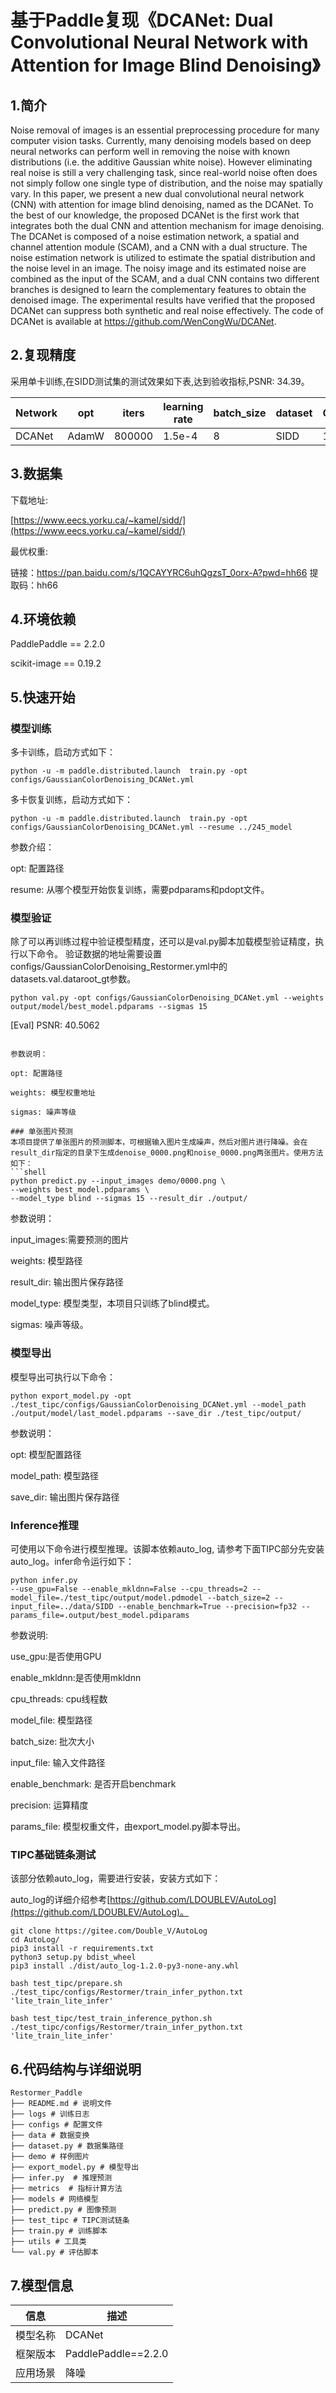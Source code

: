 # 基于Paddle复现《DCANet: Dual Convolutional Neural Network with Attention for Image Blind Denoising》
## 1.简介
Noise removal of images is an essential preprocessing procedure for many computer vision tasks. Currently, many denoising models based on deep neural networks can perform well in removing the noise with known distributions (i.e. the additive Gaussian white noise). However eliminating real noise is still a very challenging task, since real-world noise often does not simply follow one single type of distribution, and the noise may spatially vary. In this paper, we present a new dual convolutional neural network (CNN) with attention for image blind denoising, named as the DCANet. To the best of our knowledge, the proposed DCANet is the first work that integrates both the dual CNN and attention mechanism for image denoising. The DCANet is composed of a noise estimation network, a spatial and channel attention module (SCAM), and a CNN with a dual structure. The noise estimation network is utilized to estimate the spatial distribution and the noise level in an image. The noisy image and its estimated noise are combined as the input of the SCAM, and a dual CNN contains two different branches is designed to learn the complementary features to obtain the denoised image. The experimental results have verified that the proposed DCANet can suppress both synthetic and real noise effectively. The code of DCANet is available at https://github.com/WenCongWu/DCANet.


## 2.复现精度
采用单卡训练,在SIDD测试集的测试效果如下表,达到验收指标,PSNR: 34.39。

| Network | opt | iters | learning rate | batch_size | dataset | GPUS | PSNR  |
| --- | --- | --- | --- | --- | --- | --- | --- |
| DCANet | AdamW  | 800000 | 1.5e-4 | 8  | SIDD | 1 | 40.5062 |


## 3.数据集

下载地址:

[https://www.eecs.yorku.ca/~kamel/sidd/](https://www.eecs.yorku.ca/~kamel/sidd/)


最优权重:

链接：https://pan.baidu.com/s/1QCAYYRC6uhQgzsT_0orx-A?pwd=hh66 
提取码：hh66



## 4.环境依赖
PaddlePaddle == 2.2.0

scikit-image == 0.19.2

## 5.快速开始

### 模型训练

多卡训练，启动方式如下：
```shell
python -u -m paddle.distributed.launch  train.py -opt configs/GaussianColorDenoising_DCANet.yml 
```
多卡恢复训练，启动方式如下：
```shell
python -u -m paddle.distributed.launch  train.py -opt configs/GaussianColorDenoising_DCANet.yml --resume ../245_model
```

参数介绍：

opt: 配置路径

resume: 从哪个模型开始恢复训练，需要pdparams和pdopt文件。


### 模型验证

除了可以再训练过程中验证模型精度，还可以是val.py脚本加载模型验证精度，执行以下命令。
验证数据的地址需要设置configs/GaussianColorDenoising_Restormer.yml中的datasets.val.dataroot_gt参数。

```shell
python val.py -opt configs/GaussianColorDenoising_DCANet.yml --weights output/model/best_model.pdparams --sigmas 15 
```

[Eval] PSNR: 40.5062
```

参数说明：

opt: 配置路径

weights: 模型权重地址

sigmas: 噪声等级

### 单张图片预测
本项目提供了单张图片的预测脚本，可根据输入图片生成噪声，然后对图片进行降噪。会在result_dir指定的目录下生成denoise_0000.png和noise_0000.png两张图片。使用方法如下：
​```shell
python predict.py --input_images demo/0000.png \
--weights best_model.pdparams \
--model_type blind --sigmas 15 --result_dir ./output/
```

参数说明：

input_images:需要预测的图片

weights: 模型路径

result_dir: 输出图片保存路径

model_type: 模型类型，本项目只训练了blind模式。

sigmas: 噪声等级。



### 模型导出
模型导出可执行以下命令：

```shell
python export_model.py -opt ./test_tipc/configs/GaussianColorDenoising_DCANet.yml --model_path ./output/model/last_model.pdparams --save_dir ./test_tipc/output/
```

参数说明：

opt: 模型配置路径

model_path: 模型路径

save_dir: 输出图片保存路径

### Inference推理

可使用以下命令进行模型推理。该脚本依赖auto_log, 请参考下面TIPC部分先安装auto_log。infer命令运行如下：

```shell
python infer.py
--use_gpu=False --enable_mkldnn=False --cpu_threads=2 --model_file=./test_tipc/output/model.pdmodel --batch_size=2 --input_file=../data/SIDD --enable_benchmark=True --precision=fp32 --params_file=.output/best_model.pdiparams 
```

参数说明:

use_gpu:是否使用GPU

enable_mkldnn:是否使用mkldnn

cpu_threads: cpu线程数

model_file: 模型路径

batch_size: 批次大小

input_file: 输入文件路径

enable_benchmark: 是否开启benchmark

precision: 运算精度

params_file: 模型权重文件，由export_model.py脚本导出。



### TIPC基础链条测试

该部分依赖auto_log，需要进行安装，安装方式如下：

auto_log的详细介绍参考[https://github.com/LDOUBLEV/AutoLog](https://github.com/LDOUBLEV/AutoLog)。

```shell
git clone https://gitee.com/Double_V/AutoLog
cd AutoLog/
pip3 install -r requirements.txt
python3 setup.py bdist_wheel
pip3 install ./dist/auto_log-1.2.0-py3-none-any.whl
```


```shell
bash test_tipc/prepare.sh ./test_tipc/configs/Restormer/train_infer_python.txt 'lite_train_lite_infer'

bash test_tipc/test_train_inference_python.sh ./test_tipc/configs/Restormer/train_infer_python.txt 'lite_train_lite_infer'
```


## 6.代码结构与详细说明

```
Restormer_Paddle
├── README.md # 说明文件
├── logs # 训练日志
├── configs # 配置文件
├── data # 数据变换
├── dataset.py # 数据集路径
├── demo # 样例图片
├── export_model.py # 模型导出
├── infer.py  # 推理预测
├── metrics  # 指标计算方法
├── models # 网络模型
├── predict.py # 图像预测
├── test_tipc # TIPC测试链条
├── train.py # 训练脚本
├── utils # 工具类
└── val.py # 评估脚本

```

## 7.模型信息

| 信息 | 描述 |
| --- | --- |
|模型名称| DCANet |
|框架版本| PaddlePaddle==2.2.0|
|应用场景| 降噪 |
